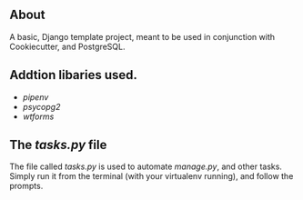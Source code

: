 
## About

A basic, Django template project, meant to be used in conjunction with Cookiecutter, and PostgreSQL.

## Addtion libaries used.

* *pipenv*
* *psycopg2*
* *wtforms*

## The *tasks.py* file

The file called *tasks.py* is used to automate *manage.py*, and other tasks. Simply run it from the terminal (with your virtualenv running), and follow the prompts. 
